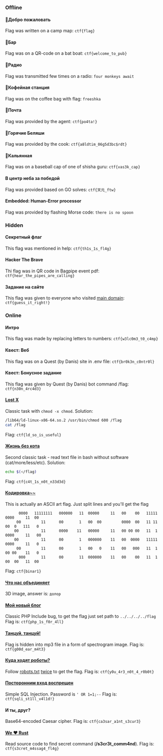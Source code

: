 ### Offline
#### 📍Добро пожаловать
Flag was written on a camp map: `ctf{flag}`
#### 📍Бар
Flag was on a QR-code on a bat boat: `ctf{welcome_to_pub}`
#### 📍Радио
Flag was transmitted few times on a radio: `four monkeys await`
#### 📍Кофейная станция
Flag was on the coffee bag with flag: `freeshka`
#### 📍Почта
Flag was provided by the agent: `ctf{po4ta!}`
#### 📍Горячие Беляши
Flag was provided by the cook: `ctf{a8ldtim_06g5d3bc$rdt}`
#### 📍Кальянная
Flag was on a baseball cap of one of shisha guru: `ctf{vas3k_cap}`
#### В центр неба за победой
Flag was provided based on GO solves: `ctf{天元_ftw}`
#### Embedded: Human-Error processor
Flag was provided by flashing Morse code: `there is no spoon`

### Hidden
#### Секретный флаг
This flag was mentioned in help: `ctf{th1s_1s_fl4g}`
#### Hacker The Brave
Thi flag was in QR code in Bagpipe event pdf: `ctf{hear_the_pipes_are_calling}`
#### Задание на сайте
This flag was given to everyone who visited [main domain](http://vctf.net): `ctf{guess_it_right!}`

### Online
#### Интро
This flag was made by replacing letters to numbers: `ctf{w3lc0m3_t0_c4mp}`
#### Квест: Веб
This flag was on a Quest (by Danis) site in .env file: `ctf{br0k3n_c0ntr0l}`
#### Квест: Бонусное задание
This flag was given by Quest (by Danis) bot command /flag: `ctf{n30n_4rc4d3}`
#### [Lost X](shell1)
Classic task with `chmod -x chmod`. Solution:
```bash
/lib64/ld-linux-x86-64.so.2 /usr/bin/chmod 600 /flag
cat /flag
```
Flag: `ctf{ld_so_is_useful}`

#### [Жизнь без кота](shell2)
Second classic task - read text file in bash without software (cat/more/less/etc).
Solution:
```bash
echo $(</flag)
```
Flag: `ctf{c4t_1s_n0t_n33d3d}`

#### [Кодировка~~](f.txt)
This is actually an ASCII art flag. Just split lines and you'll get the flag
```text
      0000   11111111   000000   11  00000     11   00    00   11111   0000     11  00
     00         11      00       1   00  00         0000  00   11 11   00  0   111   0
    00          11      0000    11   00000     11   00 00 00   11  1   0000     11   00
    00          11      00       1   000000    11   00  0000   11111   0000     11   0
     00         11      00       1   00   0    11   00   000   11  1   00 00    11   0
      000       11      00       11  000000    11   00    00   11  1   00  00   11  00
```
Flag: `ctf{binar1}`
#### [Что нас объединяет](i.jpg)
3D image, answer is: `долор`
#### [Мой новый блог](include)
Classic PHP Include bug, to get the flag just set path to `../../../../flag`
Flag is: `ctf{php_1s_f0r_4ll}`
#### [Танцуй, танцуй!](m.mp3)
Flag is hidden into mp3 file in a form of spectrogram image.
Flag is: `ctf{g00d_ear_m4t3}`
#### [Куда ходят роботы?](robots)
Follow [robots.txt](robots/robots.txt) [twice](robots/secret_31337/robots.txt) to get the flag.
Flag is: `ctf{y0u_4r3_n0t_4_r0b0t}`
#### [Посторонним вход воспрещен](sqli)
Simple SQL Injection. Password is `' OR 1=1;--`
Flag is: `ctf{sqli_st1ll_v4l1d!}`
#### И ты, друг?
Base64-encoded Caesar cipher. Flag is: `ctf{ca3sar_a1nt_s3cur3}`
#### [We ❤️ Rust](../telegram-bot/src/main.rs)
Read source code to find secret command (**/s3cr3t_comm4nd**). Flag is: `ctf{s3cret_m4ssag4_fl4g}`